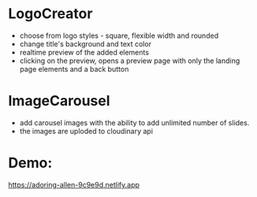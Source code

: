 # LogoCreator
 - choose from logo styles - square, flexible width and rounded
 - change title's background and text color
 - realtime preview of the added elements
 - clicking on the preview, opens a preview page with only the landing page elements and a back button
 
# ImageCarousel
 - add carousel images with the ability to add unlimited number of slides.
 - the images are uploded to cloudinary api
 

# Demo: 
https://adoring-allen-9c9e9d.netlify.app
